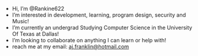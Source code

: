 - Hi, I’m @Rankine622
- I’m interested in development, learning, program design, security and Music!
- I’m currently an undergrad Studying Computer Science in the University Of Texas at Dallas!
- I’m looking to collaborate on anything I can learn or help with!
- reach me at my email: aj.franklin@hotmail.com

<!---
Rankine622/Rankine622 is a ✨ special ✨ repository because its `README.md` (this file) appears on your GitHub profile.
You can click the Preview link to take a look at your changes.
--->
